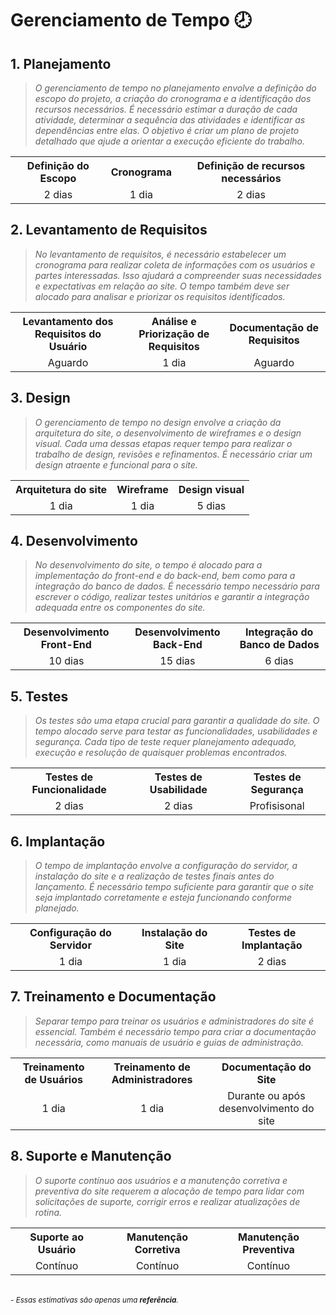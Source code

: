 # Gerenciamento de Tempo 🕗

## 1.  Planejamento
> <em> O gerenciamento de tempo no planejamento envolve a definição do escopo do projeto, a criação do cronograma e a identificação dos recursos necessários. É necessário estimar a duração de cada atividade, determinar a sequência das atividades e identificar as dependências entre elas. O objetivo é criar um plano de projeto detalhado que ajude a orientar a execução eficiente do trabalho. </em>
  <table>
    <tr>
      <th>Definição do Escopo</th>
      <th>Cronograma</th>
      <th>Definição de recursos necessários</th>
    </tr>
    <tr>
      <td align="center">2 dias</td>
      <td align="center">1 dia</td>
      <td align="center">2 dias</td>
    </tr>
  </table>

## 2.  Levantamento de Requisitos
> <em> No levantamento de requisitos, é necessário estabelecer um cronograma para realizar coleta de informações com os usuários e partes interessadas. Isso ajudará a compreender suas necessidades e expectativas em relação ao site. O tempo também deve ser alocado para analisar e priorizar os requisitos identificados. </em>
  <table>
    <tr>
      <th>Levantamento dos Requisitos do Usuário</th>
      <th>Análise e Priorização de Requisitos</th>
      <th>Documentação de Requisitos</th>
    </tr>
    <tr>
      <td align="center">Aguardo</td>
      <td align="center">1 dia</td>
      <td align="center">Aguardo</td>
    </tr>
  </table>
  
## 3.  Design
> <em> O gerenciamento de tempo no design envolve a criação da arquitetura do site, o desenvolvimento de wireframes e o design visual. Cada uma dessas etapas requer tempo para realizar o trabalho de design, revisões e refinamentos. É necessário criar um design atraente e funcional para o site. </em>
  <table>
    <tr>
      <th>Arquitetura do site</th>
      <th>Wireframe</th>
      <th>Design visual</th>
    </tr>
    <tr>
      <td align="center">1 dia</td>
      <td align="center">1 dia</td>
      <td align="center">5 dias</td>
    </tr>
  </table>

## 4.  Desenvolvimento
> <em> No desenvolvimento do site, o tempo é alocado para a implementação do front-end e do back-end, bem como para a integração do banco de dados. É necessário tempo necessário para escrever o código, realizar testes unitários e garantir a integração adequada entre os componentes do site. </em>
  <table>
    <tr>
      <th>Desenvolvimento Front-End</th>
      <th>Desenvolvimento Back-End</th>
      <th>Integração do Banco de Dados</th>
    </tr>
    <tr>
      <td align="center">10 dias</td>
      <td align="center">15 dias</td>
      <td align="center">6 dias</td>
    </tr>
  </table>

## 5.  Testes 
> <em> Os testes são uma etapa crucial para garantir a qualidade do site. O tempo alocado serve para testar as funcionalidades, usabilidades e segurança. Cada tipo de teste requer planejamento adequado, execução e resolução de quaisquer problemas encontrados. </em>
  <table>
    <tr>
      <th>Testes de Funcionalidade</th>
      <th>Testes de Usabilidade</th>
      <th>Testes de Segurança</th>
    </tr>
    <tr>
      <td align="center">2 dias</td>
      <td align="center">2 dias</td>
      <td align="center">Profisisonal</td>
    </tr>
  </table>

## 6.  Implantação
> <em> O tempo de implantação envolve a configuração do servidor, a instalação do site e a realização de testes finais antes do lançamento. É necessário tempo suficiente para garantir que o site seja implantado corretamente e esteja funcionando conforme planejado. </em>
  <table>
    <tr>
      <th>Configuração do Servidor</th>
      <th>Instalação do Site</th>
      <th>Testes de Implantação</th>
    </tr>
    <tr>
      <td align="center">1 dia</td>
      <td align="center">1 dia</td>
      <td align="center">2 dias</td>
    </tr>
  </table>

## 7.  Treinamento e Documentação
> <em> Separar tempo para treinar os usuários e administradores do site é essencial. Também é necessário tempo para criar a documentação necessária, como manuais de usuário e guias de administração. </em>
  <table>
    <tr>
      <th>Treinamento de Usuários</th>
      <th>Treinamento de Administradores</th>
      <th>Documentação do Site</th>
    </tr>
    <tr>
      <td align="center">1 dia</td>
      <td align="center">1 dia</td>
      <td align="center">Durante ou após desenvolvimento do site</td>
    </tr>
  </table>

## 8.  Suporte e Manutenção
> <em> O suporte contínuo aos usuários e a manutenção corretiva e preventiva do site requerem a alocação de tempo para lidar com solicitações de suporte, corrigir erros e realizar atualizações de rotina. </em>
  <table>
    <tr>
      <th>Suporte ao Usuário</th>
      <th>Manutenção Corretiva</th>
      <th>Manutenção Preventiva</th>
    </tr>
    <tr>
      <td align="center">Contínuo</td>
      <td align="center">Contínuo</td>
      <td align="center">Contínuo</td>
    </tr>
  </table>
<br>
<sub><em>- Essas estimativas são apenas uma <strong>referência</strong>.</em></sub>